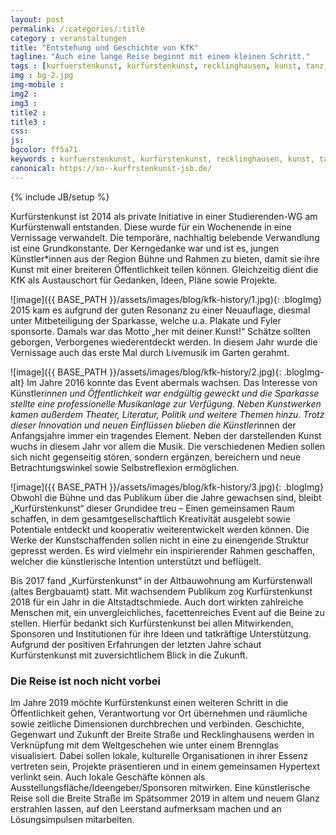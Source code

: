 ```yaml
---
layout: post
permalink: /:categories/:title
category : veranstaltungen
title: "Entstehung und Geschichte von KfK"
tagline: "Auch eine lange Reise beginnt mit einem kleinen Schritt."
tags : [kurfuerstenkunst, kurfürstenkunst, recklinghausen, kunst, tanz, kultur]
img : bg-2.jpg
img-mobile : 
img2 : 
img3 : 
title2 : 
title3 : 
css: 
js: 
bgcolor: ff5a71
keywords : kurfuerstenkunst, kurfürstenkunst, recklinghausen, kunst, tanz, kultur
canonical: https://xn--kurfrstenkunst-jsb.de/
---
```

{% include JB/setup %}




Kurfürstenkunst ist 2014 als private Initiative in einer Studierenden-WG am Kurfürstenwall entstanden. Diese wurde für ein Wochenende in eine Vernissage verwandelt. Die temporäre, nachhaltig belebende Verwandlung ist eine Grundkonstante. Der Kerngedanke war und ist es, jungen Künstler*innen aus der Region Bühne und Rahmen zu bieten, damit sie ihre Kunst mit einer breiteren Öffentlichkeit teilen können. Gleichzeitig dient die KfK als Austauschort für Gedanken, Ideen, Pläne sowie Projekte.

![image]({{ BASE_PATH }}/assets/images/blog/kfk-history/1.jpg){: .blogImg}
2015 kam es aufgrund der guten Resonanz zu einer Neuauflage, diesmal unter Mitbeteiligung der Sparkasse, welche u.a. Plakate und Fyler sponsorte. Damals war das Motto „her mit deiner Kunst!“  Schätze sollten geborgen, Verborgenes wiederentdeckt werden. In diesem Jahr wurde die Vernissage auch das erste Mal durch Livemusik im Garten gerahmt.


![image]({{ BASE_PATH }}/assets/images/blog/kfk-history/2.jpg){: .blogImg-alt}
Im Jahre 2016 konnte das Event abermals wachsen. Das Interesse von Künstler*innen und Öffentlichkeit war endgültig geweckt und die Sparkasse stellte eine professionelle Musikanlage zur Verfügung. Neben Kunstwerken kamen außerdem Theater, Literatur, Politik und weitere Themen hinzu. Trotz dieser Innovation und neuen Einflüssen blieben die Künstler*innen der Anfangsjahre immer ein tragendes Element. Neben der darstellenden Kunst wuchs in diesem Jahr vor allem die Musik. Die verschiedenen Medien sollen sich nicht gegenseitig stören, sondern ergänzen, bereichern und neue Betrachtungswinkel sowie Selbstreflexion ermöglichen.


![image]({{ BASE_PATH }}/assets/images/blog/kfk-history/3.jpg){: .blogImg}
Obwohl die Bühne und das Publikum über die Jahre gewachsen sind, bleibt „Kurfürstenkunst“ dieser Grundidee treu – Einen gemeinsamen Raum schaffen, in dem gesamtgesellschaftlich Kreativität ausgelebt sowie Potentiale entdeckt und kooperativ weiterentwickelt werden können. Die Werke der Kunstschaffenden sollen nicht in eine zu einengende Struktur gepresst werden. Es wird vielmehr ein inspirierender Rahmen geschaffen, welcher die künstlerische Intention unterstützt und beflügelt. 


Bis 2017 fand „Kurfürstenkunst“ in der Altbauwohnung am Kurfürstenwall (altes Bergbauamt) statt. Mit wachsendem Publikum zog Kurfürstenkunst 2018 für ein Jahr in die Altstadtschmiede. Auch dort wirkten zahlreiche Menschen mit, ein unvergleichliches, facettenreiches Event auf die Beine zu stellen. Hierfür bedankt sich Kurfürstenkunst bei allen Mitwirkenden, Sponsoren und Institutionen für ihre Ideen und tatkräftige Unterstützung. Aufgrund der positiven Erfahrungen der letzten Jahre schaut Kurfürstenkunst mit zuversichtlichem Blick in die Zukunft.

### Die Reise ist noch nicht vorbei

Im Jahre 2019 möchte Kurfürstenkunst einen weiteren Schritt in die Öffentlichkeit gehen, Verantwortung vor Ort übernehmen und räumliche sowie zeitliche Dimensionen durchbrechen und verbinden. Geschichte, Gegenwart und Zukunft der Breite Straße und Recklinghausens werden in Verknüpfung mit dem Weltgeschehen wie unter einem Brennglas visualisiert. Dabei sollen lokale, kulturelle Organisationen in ihrer Essenz vertreten sein, Projekte präsentieren und in einem gemeinsamen Hypertext verlinkt sein. Auch lokale Geschäfte können als Ausstellungsfläche/Ideengeber/Sponsoren mitwirken. 
Eine künstlerische Reise soll die Breite Straße im Spätsommer 2019 in altem und neuem Glanz erstrahlen lassen, auf den Leerstand aufmerksam machen und an Lösungsimpulsen mitarbeiten.